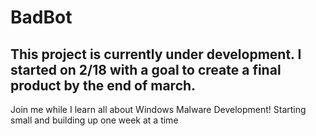 # BadBot
## This project is currently under development. I started on 2/18 with a goal to create a final product by the end of march.

Join me while I learn all about Windows Malware Development! Starting small and building up one week at a time
